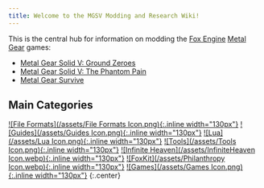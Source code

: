 ```yaml
---
title: Welcome to the MGSV Modding and Research Wiki!
---
```


This is the central hub for information on modding the [Fox Engine](https://en.wikipedia.org/wiki/Fox_Engine) [Metal Gear](https://en.wikipedia.org/wiki/Metal_Gear) games: 

- [Metal Gear Solid V: Ground Zeroes](https://en.wikipedia.org/wiki/Metal_Gear_Solid_V:_Ground_Zeroes)
- [Metal Gear Solid V: The Phantom Pain](https://en.wikipedia.org/wiki/Metal_Gear_Solid_V:_The_Phantom_Pain)
- [Metal Gear Survive](https://en.wikipedia.org/wiki/Metal_Gear_Survive)

## Main Categories

[![File Formats](/assets/File Formats Icon.png){:.inline width="130px"}]()
[![Guides](/assets/Guides Icon.png){:.inline width="130px"}]()
[![Lua](/assets/Lua Icon.png){:.inline width="130px"}]()
[![Tools](/assets/Tools Icon.png){:.inline width="130px"}]()
[![Infinite Heaven](/assets/InfiniteHeaven Icon.webp){:.inline width="130px"}]()
[![FoxKit](/assets/Philanthropy Icon.webp){:.inline width="130px"}]()
[![Games](/assets/Games Icon.png){:.inline width="130px"}]()
{:.center}